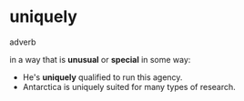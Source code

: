 # uniquely

adverb

in a way that is **unusual** or **special** in some way:

- He's **uniquely** qualified to run this agency.
- Antarctica is uniquely suited for many types of research.